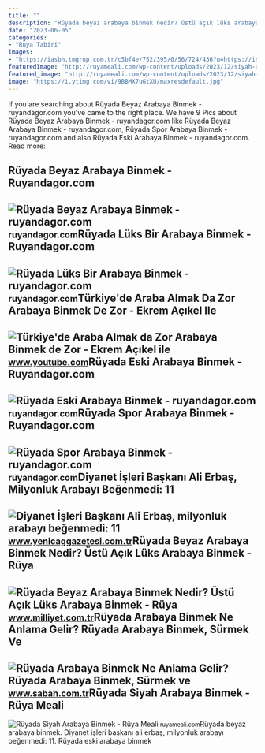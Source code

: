 ```yaml
---
title: ""
description: "Rüyada beyaz arabaya binmek nedir? üstü açık lüks arabaya binmek"
date: "2023-06-05"
categories:
- "Ruya Tabiri"
images:
- "https://iasbh.tmgrup.com.tr/c5bf4e/752/395/0/56/724/436?u=https://isbh.tmgrup.com.tr/sbh/2021/08/24/ruyada-arabaya-binmek-ne-anlama-gelir-ruyada-arabaya-binmek-ve-gezmek-anlami-nedir-1629812779279.jpg"
featuredImage: "http://ruyameali.com/wp-content/uploads/2023/12/siyah-araba-1024x576.jpg"
featured_image: "http://ruyameali.com/wp-content/uploads/2023/12/siyah-araba-1024x576.jpg"
image: "https://i.ytimg.com/vi/9BBMX7uGtXU/maxresdefault.jpg"
---
```


If you are searching about Rüyada Beyaz Arabaya Binmek - ruyandagor.com you've came to the right place. We have 9 Pics about Rüyada Beyaz Arabaya Binmek - ruyandagor.com like Rüyada Beyaz Arabaya Binmek - ruyandagor.com, Rüyada Spor Arabaya Binmek - ruyandagor.com and also Rüyada Eski Arabaya Binmek - ruyandagor.com. Read more:

Rüyada Beyaz Arabaya Binmek - Ruyandagor.com
--------------------------------------------

 ![Rüyada Beyaz Arabaya Binmek - ruyandagor.com](https://images.ruyandagor.com/2017/04/beyaz-arabaya-binmek-1344.jpg) <small>ruyandagor.com</small>Rüyada Lüks Bir Arabaya Binmek - Ruyandagor.com
-----------------------------------------------

 ![Rüyada Lüks Bir Arabaya Binmek - ruyandagor.com](https://images.ruyandagor.com/2017/04/luks-bir-arabaya-binmek-2329.jpg) <small>ruyandagor.com</small>Türkiye'de Araba Almak Da Zor Arabaya Binmek De Zor - Ekrem Açıkel Ile
----------------------------------------------------------------------

 ![Türkiye'de Araba Almak da Zor Arabaya Binmek de Zor - Ekrem Açıkel ile](https://i.ytimg.com/vi/9BBMX7uGtXU/maxresdefault.jpg) <small>www.youtube.com</small>Rüyada Eski Arabaya Binmek - Ruyandagor.com
-------------------------------------------

 ![Rüyada Eski Arabaya Binmek - ruyandagor.com](https://images.ruyandagor.com/2017/04/eski-arabaya-binmek-0101.jpg) <small>ruyandagor.com</small>Rüyada Spor Arabaya Binmek - Ruyandagor.com
-------------------------------------------

 ![Rüyada Spor Arabaya Binmek - ruyandagor.com](https://images.ruyandagor.com/2017/04/spor-arabaya-binmek-1301.jpg) <small>ruyandagor.com</small>Diyanet İşleri Başkanı Ali Erbaş, Milyonluk Arabayı Beğenmedi: 11
-----------------------------------------------------------------

 ![Diyanet İşleri Başkanı Ali Erbaş, milyonluk arabayı beğenmedi: 11](https://cdn.yenicaggazetesi.com.tr/news/2021/12/261220211007447073600.jpg) <small>www.yenicaggazetesi.com.tr</small>Rüyada Beyaz Arabaya Binmek Nedir? Üstü Açık Lüks Arabaya Binmek - Rüya
-----------------------------------------------------------------------

 ![Rüyada Beyaz Arabaya Binmek Nedir? Üstü Açık Lüks Arabaya Binmek - Rüya](https://i2.milimaj.com/i/milliyet/75/0x410/5fca039955428721204f3764.jpg) <small>www.milliyet.com.tr</small>Rüyada Arabaya Binmek Ne Anlama Gelir? Rüyada Arabaya Binmek, Sürmek Ve
-----------------------------------------------------------------------

 ![Rüyada Arabaya Binmek Ne Anlama Gelir? Rüyada Arabaya Binmek, Sürmek ve](https://iasbh.tmgrup.com.tr/c5bf4e/752/395/0/56/724/436?u=https://isbh.tmgrup.com.tr/sbh/2021/08/24/ruyada-arabaya-binmek-ne-anlama-gelir-ruyada-arabaya-binmek-ve-gezmek-anlami-nedir-1629812779279.jpg) <small>www.sabah.com.tr</small>Rüyada Siyah Arabaya Binmek - Rüya Meali
----------------------------------------

 ![Rüyada Siyah Arabaya Binmek - Rüya Meali](http://ruyameali.com/wp-content/uploads/2023/12/siyah-araba-1024x576.jpg) <small>ruyameali.com</small>Rüyada beyaz arabaya binmek. Diyanet i̇şleri başkanı ali erbaş, milyonluk arabayı beğenmedi: 11. Rüyada eski arabaya binmek
